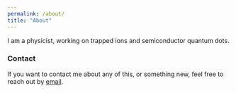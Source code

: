 ```yaml
---
permalink: /about/
title: "About"
---
```

I am a physicist, working on trapped ions and semiconductor quantum dots. 

 <!-- about theoretical physics, outreach, and improving the PhD experience for people.  -->

<!-- I'm working through the early stages of a PhD in Open Quantum Systems and Quantum Biology, fitting that in-between emailing places and asking them to do better by students.  -->
<!-- In my spare time, I imagine what I'd do if I had more spare time, currently I'm really looking forward to finding more opportunities for public engagement and science outreach. -->

### Contact
If you want to contact me about any of this, or something new, feel free to reach out by [email](mailto:koong898@gmail.com). 